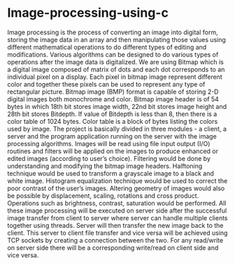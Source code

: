 # Image-processing-using-c
Image processing is the process of converting an image into digital form, storing the image data in an array and then manipulating those values using different mathematical operations to do different types of editing and modifications. Various algorithms can be designed to do various types of operations after the image data is digitalized. We are using Bitmap which is a digital image composed of matrix of dots and each dot corresponds to an individual pixel on a display. Each pixel in bitmap image represent different color and together these pixels can be used to represent any type of rectangular picture. Bitmap image (BMP) format is capable of storing 2-D digital images both monochrome and color. Bitmap image header is of 54 bytes in which 18th bit stores image width, 22nd bit stores image height and 28th bit stores Bitdepth. If value of Bitdepth is less than 8, then there is a color table of 1024 bytes. Color table is a block of bytes listing the colors used by image. The project is basically divided in three modules - a client, a server and the program application running on the server with the image processing algorithms. Images will be read using file input output (I/O) routines and filters will be applied on the images to produce enhanced or edited images (according to user’s choice). Filtering would be done by understanding and modifying the bitmap image headers. Halftoning technique would be used to transform a grayscale image to a black and white image. Histogram equalization technique would be used to correct the poor contrast of the user’s images. Altering geometry of images would also be possible by displacement, scaling, rotations and cross product. Operations such as brightness, contrast, saturation would be performed. All these image processing will be executed on server side after the successful image transfer from client to server where server can handle multiple clients together using threads. Server will then transfer the new image back to the client. This server to client file transfer and vice versa will be achieved using TCP sockets by creating a connection between the two. For any read/write on server side there will be a corresponding write/read on client side and vice versa.  
